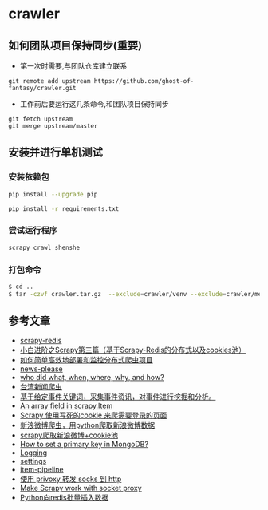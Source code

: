 # crawler
> 

## 如何团队项目保持同步(重要)

- 第一次时需要,与团队仓库建立联系

```
git remote add upstream https://github.com/ghost-of-fantasy/crawler.git
```

- 工作前后要运行这几条命令,和团队项目保持同步

```
git fetch upstream
git merge upstream/master
```

## 安装并进行单机测试

### 安装依赖包

```sh
pip install --upgrade pip

pip install -r requirements.txt
```

### 尝试运行程序

```bash
scrapy crawl shenshe
```


### 打包命令
```bash
$ cd ..
$ tar -czvf crawler.tar.gz  --exclude=crawler/venv --exclude=crawler/media --exclude=crawler/.git crawler
```

## 参考文章

- [scrapy-redis](https://github.com/rmax/scrapy-redis)
- [小白进阶之Scrapy第三篇（基于Scrapy-Redis的分布式以及cookies池）](https://cuiqingcai.com/4048.html)
- [如何简单高效地部署和监控分布式爬虫项目](https://juejin.im/post/5bebc5fd6fb9a04a053f3a0e)
- [news-please](https://github.com/fhamborg/news-please)
- [who did what, when, where, why, and how?](https://github.com/fhamborg/Giveme5W1H)
- [台湾新闻爬虫](https://github.com/TaiwanStat/Taiwan-news-crawlers)
- [基于给定事件关键词，采集事件资讯，对事件进行挖掘和分析。](https://github.com/liuhuanyong/EventMonitor)
- [An array field in scrapy.Item](https://stackoverflow.com/questions/29227119/an-array-field-in-scrapy-item)
- [Scrapy 使用写死的cookie 来爬需要登录的页面](https://blog.csdn.net/fox64194167/article/details/79775301)
- [新浪微博爬虫，用python爬取新浪微博数据](https://github.com/dataabc/weiboSpider)
- [scrapy爬取新浪微博+cookie池](https://blog.csdn.net/m0_37438418/article/details/80819847)
- [How to set a primary key in MongoDB?](https://stackoverflow.com/questions/3298963/how-to-set-a-primary-key-in-mongodb)
- [Logging](https://docs.scrapy.org/en/latest/topics/logging.html)
- [settings](https://docs.scrapy.org/en/latest/topics/settings.html)
- [item-pipeline](https://docs.scrapy.org/en/latest/topics/item-pipeline.html)
- [使用 privoxy 转发 socks 到 http ](http://einverne.github.io/post/2018/03/privoxy-forward-socks-to-http.html)
- [Make Scrapy work with socket proxy](https://blog.michaelyin.info/scrapy-socket-proxy/)
- [Python向redis批量插入数据](https://my.oschina.net/tigerBin/blog/1842895)